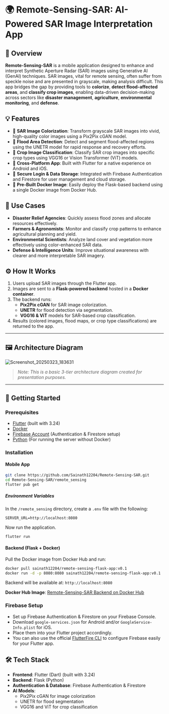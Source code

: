 # 🌍 Remote-Sensing-SAR: AI-Powered SAR Image Interpretation App

## 📝 Overview
**Remote-Sensing-SAR** is a mobile application designed to enhance and interpret Synthetic Aperture Radar (SAR) images using Generative AI (GenAI) techniques. SAR images, vital for remote sensing, often suffer from speckle noise and are presented in grayscale, making analysis difficult. This app bridges the gap by providing tools to **colorize**, **detect flood-affected areas**, and **classify crop images**, enabling data-driven decision-making across sectors like **disaster management**, **agriculture**, **environmental monitoring**, and **defense**.

## 💡 Features
- 🎨 **SAR Image Colorization**: Transform grayscale SAR images into vivid, high-quality color images using a Pix2Pix cGAN model.
- 🌊 **Flood Area Detection**: Detect and segment flood-affected regions using the UNETR model for rapid response and recovery efforts.
- 🌾 **Crop Image Classification**: Classify SAR crop images into specific crop types using VGG16 or Vision Transformer (ViT) models.
- 📱 **Cross-Platform App**: Built with Flutter for a native experience on Android and iOS.
- 🔐 **Secure Login & Data Storage**: Integrated with Firebase Authentication and Firestore for user management and cloud storage.
- 🐳 **Pre-Built Docker Image**: Easily deploy the Flask-based backend using a single Docker image from Docker Hub.

## 🎯 Use Cases
- **Disaster Relief Agencies**: Quickly assess flood zones and allocate resources effectively.
- **Farmers & Agronomists**: Monitor and classify crop patterns to enhance agricultural planning and yield.
- **Environmental Scientists**: Analyze land cover and vegetation more effectively using color-enhanced SAR data.
- **Defense & Intelligence Units**: Improve situational awareness with clearer and more interpretable SAR imagery.

## ⚙️ How It Works
1. Users upload SAR images through the Flutter app.
2. Images are sent to a **Flask-powered backend** hosted in a **Docker container**.
3. The backend runs:
   - **Pix2Pix cGAN** for SAR image colorization.
   - **UNETR** for flood detection via segmentation.
   - **VGG16 & ViT** models for SAR-based crop classification.
4. Results (colored images, flood maps, or crop type classifications) are returned to the app.

---

## 🖼️ Architecture Diagram

![Screenshot_20250323_183631](https://github.com/user-attachments/assets/6874d697-9888-4595-babb-88faa81061ad)

> _Note: This is a basic 3-tier architecture diagram created for presentation purposes._

---

## 🚀 Getting Started

### Prerequisites
- [Flutter](https://docs.flutter.dev/get-started/install) (built with 3.24)
- [Docker](https://docs.docker.com/get-docker/)
- [Firebase Account](https://firebase.google.com/docs) (Authentication & Firestore setup)
- [Python](https://www.python.org/downloads/) (For running the server without Docker)

### Installation

#### Mobile App
```bash
git clone https://github.com/Sainath12204/Remote-Sensing-SAR.git
cd Remote-Sensing-SAR/remote_sensing
flutter pub get
```

##### Environment Variables

In the `/remote_sensing` directory, create a `.env` file with the following:

```env
SERVER_URL=http://localhost:8080
```

Now run the application.
```bash
flutter run
```

#### Backend (Flask + Docker)
Pull the Docker image from Docker Hub and run:

```bash
docker pull sainath12204/remote-sensing-flask-app:v0.1
docker run -d -p 8080:8080 sainath12204/remote-sensing-flask-app:v0.1
```

Backend will be available at: `http://localhost:8080`

**Docker Hub Image**: [Remote-Sensing-SAR Backend on Docker Hub](https://hub.docker.com/r/sainath12204/remote-sensing-flask-app)

### Firebase Setup
- Set up Firebase Authentication & Firestore on your Firebase Console.
- Download `google-services.json` for Android and/or `GoogleService-Info.plist` for iOS.
- Place them into your Flutter project accordingly.
- You can also use the official [FlutterFire CLI](https://firebase.google.com/docs/flutter/setup?platform=android#install-cli-tools) to configure Firebase easily for your Flutter app.

## 🛠️ Tech Stack
- **Frontend**: Flutter (Dart) (built with 3.24)
- **Backend**: Flask (Python)
- **Authentication & Database**: Firebase Authentication & Firestore
- **AI Models**:
  - Pix2Pix cGAN for image colorization
  - UNETR for flood segmentation
  - VGG16 and ViT for crop classification
